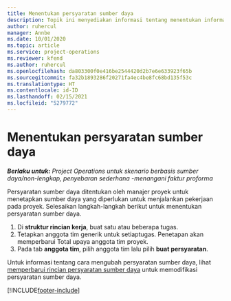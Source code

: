 ```yaml
---
title: Menentukan persyaratan sumber daya
description: Topik ini menyediakan informasi tentang menentukan informasi persyaratan sumber daya.
author: ruhercul
manager: Annbe
ms.date: 10/01/2020
ms.topic: article
ms.service: project-operations
ms.reviewer: kfend
ms.author: ruhercul
ms.openlocfilehash: da803300f0e416be2544420d2b7e6e633923f65b
ms.sourcegitcommit: fa32b1893286f20271fa4ec4be8fc68bd135f53c
ms.translationtype: HT
ms.contentlocale: id-ID
ms.lasthandoff: 02/15/2021
ms.locfileid: "5279772"
---
```

# <a name="define-resource-requirements"></a>Menentukan persyaratan sumber daya

_**Berlaku untuk:** Project Operations untuk skenario berbasis sumber daya/non-lengkap, penyebaran sederhana -menangani faktur proforma_

Persyaratan sumber daya ditentukan oleh manajer proyek untuk menetapkan sumber daya yang diperlukan untuk menjalankan pekerjaan pada proyek. Selesaikan langkah-langkah berikut untuk menentukan persyaratan sumber daya.

1.  Di **struktur rincian kerja**, buat satu atau beberapa tugas.
2.  Tetapkan anggota tim generik untuk setiaptugas. Penetapan akan memperbarui Total upaya anggota tim proyek.
3.  Pada tab **anggota tim**, pilih anggota tim lalu pilih **buat persyaratan**.

Untuk informasi tentang cara mengubah persyaratan sumber daya, lihat [memperbarui rincian persyaratan sumber daya](define-resource-requirements.md) untuk memodifikasi persyaratan sumber daya.

[!INCLUDE[footer-include](../includes/footer-banner.md)]